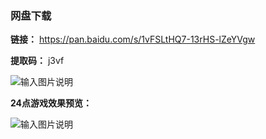 ### 网盘下载

**链接：** https://pan.baidu.com/s/1vFSLtHQ7-13rHS-lZeYVgw 

**提取码：** j3vf

![输入图片说明](https://images.gitee.com/uploads/images/2020/0820/115417_f09a8eff_7785827.jpeg "图怪兽_6019894cc394ad904689234b6cf6b4c7_99096.jpg")

 **24点游戏效果预览：** 

![输入图片说明](https://images.gitee.com/uploads/images/2020/0805/211932_361d09ae_7785827.png "1.png")